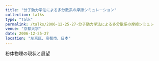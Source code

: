 ```yaml
---
title: "分子動力学法による多分散系の摩擦シミュレーション"
collection: talks
type: "Talk"
permalink: /talks/2006-12-25-27-分子動力学法による多分散系の摩擦シミュレ
venue: "京都大学"
date: 2006-12-25-27
location: "左京区、京都市、日本"
---
```


粉体物理の現状と展望
